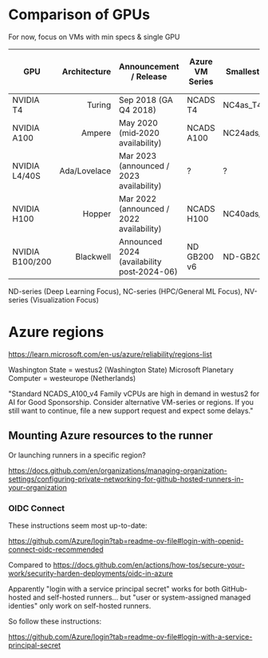 # Comparison of GPUs

For now, focus on VMs with min specs & single GPU

| GPU | Architecture | Announcement / Release | Azure VM Series | Smallest VM SKU | vCPU | RAM (GB) | Cost per hour (USD) |
|---|---:|---|---|---|---|---|---|
| NVIDIA T4 | Turing | Sep 2018 (GA Q4 2018) | NCADS T4  | NC4as_T4_v3 | 4 | 28 | 0.53 |
| NVIDIA A100 | Ampere | May 2020 (mid‑2020 availability) | NCADS A100 | NC24ads_A100_v4 | 24 | 225 | 3.67 |
| NVIDIA L4/40S | Ada/Lovelace | Mar 2023 (announced / 2023 availability) |  ? | ? | ? | ? | ? |
| NVIDIA H100 | Hopper | Mar 2022 (announced / 2022 availability) | NCADS H100 | NC40ads_H100_v5 | 40 | 320 | 6.98 |
| NVIDIA B100/200 | Blackwell | Announced 2024 (availability post‑2024-06) | ND GB200 v6| ND-GB200-v6 | ? | ? | ? |

ND-series (Deep Learning Focus), NC-series (HPC/General ML Focus), NV-series (Visualization Focus)

# Azure regions

https://learn.microsoft.com/en-us/azure/reliability/regions-list

Washington State = westus2 (Washington State)
Microsoft Planetary Computer = westeurope (Netherlands)


"Standard NCADS_A100_v4 Family vCPUs are high in demand in westus2 for AI for Good Sponsorship. Consider alternative VM-series or regions. If you still want to continue, file a new support request and expect some delays."

## Mounting Azure resources to the runner

Or launching runners in a specific region?

https://docs.github.com/en/organizations/managing-organization-settings/configuring-private-networking-for-github-hosted-runners-in-your-organization


### OIDC Connect

These instructions seem most up-to-date:

https://github.com/Azure/login?tab=readme-ov-file#login-with-openid-connect-oidc-recommended

Compared to https://docs.github.com/en/actions/how-tos/secure-your-work/security-harden-deployments/oidc-in-azure


Apparently "login with a service principal secret" works for both GitHub-hosted and self-hosted runners... but "user or system-assigned managed identies" only work on self-hosted runners.

So follow these instructions:

https://github.com/Azure/login?tab=readme-ov-file#login-with-a-service-principal-secret
